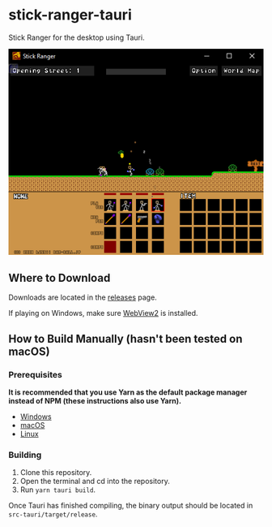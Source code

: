 <h1>stick-ranger-tauri</h1>
  <p>Stick Ranger for the desktop using Tauri.</p>
  <img src="https://github.com/quique-gq/stick-ranger-tauri/blob/main/screenie.png" alt="Gameplay screenshot">

<h2>Where to Download</h2>
  <p>Downloads are located in the <a href="https://github.com/quique-gq/stick-ranger-tauri/releases">releases</a> page.</p>
  <p>If playing on Windows, make sure <a href="https://developer.microsoft.com/en-us/microsoft-edge/webview2/#download-section">WebView2</a> is installed.</p>

<h2>How to Build Manually (hasn't been tested on macOS)</h2>
  <h3>Prerequisites</h3>
    <p><strong>It is recommended that you use Yarn as the default package manager instead of NPM (these instructions also use Yarn).</strong></p>
    <ul>
      <li><a href="https://tauri.studio/en/docs/getting-started/setup-windows">Windows</a></li>
      <li><a href="https://tauri.studio/en/docs/getting-started/setup-macos">macOS</a></li>
      <li><a href="https://tauri.studio/en/docs/getting-started/setup-linux/">Linux</a></li>
    </ul>
  <h3>Building</h3>
    <ol>
      <li>Clone this repository.</li>
      <li>Open the terminal and cd into the repository.</li>
      <li>Run <code>yarn tauri build</code>.</li>
    </ol>
    <p>Once Tauri has finished compiling, the binary output should be located in <code>src-tauri/target/release</code>.</p>
